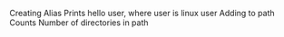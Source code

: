 Creating Alias
Prints hello user, where user is linux user
Adding to path
Counts Number of directories in path
